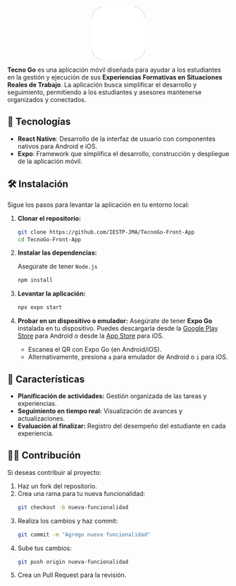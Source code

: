 <img style='background-color: black; display: block;
    margin: 0 auto; border-radius: 25px;' src="./assets/adaptive-icon.png" alt="Logo Tecno Go" width="120">

**Tecno Go** es una aplicación móvil diseñada para ayudar a los estudiantes en la gestión y ejecución de sus **Experiencias Formativas en Situaciones Reales de Trabajo**. La aplicación busca simplificar el desarrollo y  seguimiento, permitiendo a los estudiantes y asesores mantenerse organizados y conectados.

## 🚀 Tecnologías

- **React Native**: Desarrollo de la interfaz de usuario con componentes nativos para Android e iOS.  
- **Expo**: Framework que simplifica el desarrollo, construcción y despliegue de la aplicación móvil.  

## 🛠️ Instalación

Sigue los pasos para levantar la aplicación en tu entorno local:

1. **Clonar el repositorio:**

   ```bash
   git clone https://github.com/IESTP-JMA/TecnoGo-Front-App
   cd TecnoGo-Front-App
   ```

2. **Instalar las dependencias:**

   Asegúrate de tener `Node.js`

   ```bash
   npm install
   ```

3. **Levantar la aplicación:**

   ```bash
   npx expo start 
   ```

4. **Probar en un dispositivo o emulador:**
   Asegúrate de tener **Expo Go** instalada en tu dispositivo. Puedes descargarla desde la [Google Play Store](https://play.google.com/store/apps/details?id=host.exp.exponent) para Android o desde la [App Store](https://apps.apple.com/us/app/expo-go/id982107777) para iOS.
   - Escanea el QR con Expo Go (en Android/iOS).
   - Alternativamente, presiona `a` para emulador de Android o `i` para iOS.

## 📱 Características

- **Planificación de actividades:** Gestión organizada de las tareas y experiencias.
- **Seguimiento en tiempo real:** Visualización de avances y actualizaciones.
- **Evaluación al finalizar:** Registro del desempeño del estudiante en cada experiencia.

## 🧑‍💻 Contribución

Si deseas contribuir al proyecto: 

1. Haz un fork del repositorio.  
2. Crea una rama para tu nueva funcionalidad:  
   ```bash
   git checkout -b nueva-funcionalidad
   ```
3. Realiza los cambios y haz commit:  
   ```bash
   git commit -m "Agrego nueva funcionalidad"
   ```
4. Sube tus cambios:  
   ```bash
   git push origin nueva-funcionalidad
   ```
5. Crea un Pull Request para la revisión.
